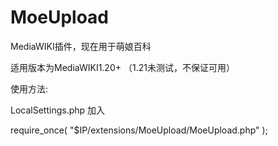 MoeUpload
=========
MediaWIKI插件，现在用于萌娘百科

适用版本为MediaWIKI1.20+ （1.21未测试，不保证可用）

使用方法:

LocalSettings.php 加入

require_once( "$IP/extensions/MoeUpload/MoeUpload.php" );

